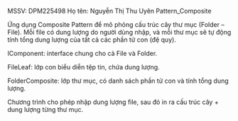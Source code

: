 MSSV: DPM225498
Họ tên: Nguyễn Thị Thu Uyên
Pattern_Composite

Ứng dụng Composite Pattern để mô phỏng cấu trúc cây thư mục (Folder – File).
Mỗi file có dung lượng do người dùng nhập, và mỗi thư mục sẽ tự động tính tổng dung lượng của tất cả các phần tử con (đệ quy).

IComponent: interface chung cho cả File và Folder.

FileLeaf: lớp con biểu diễn tệp tin, chứa dung lượng.

FolderComposite: lớp thư mục, có danh sách phần tử con và tính tổng dung lượng.

Chương trình cho phép nhập dung lượng file, sau đó in ra cấu trúc cây + dung lượng từng thư mục.
